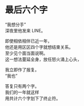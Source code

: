 # 最后六个字

“我想分手”\
深夜里他发来 LINE。

即使相依相伴已近一年，\
他还是用区区四个字就想结束关系。\
至少见个面当面说啊。\
这一想法蔓延全身，放任怒火涌上心头，

我立即作了报复。\
“我也”

答复只有两个字。\
我们的一年就这样\
用共计六个字划下了终止符。














